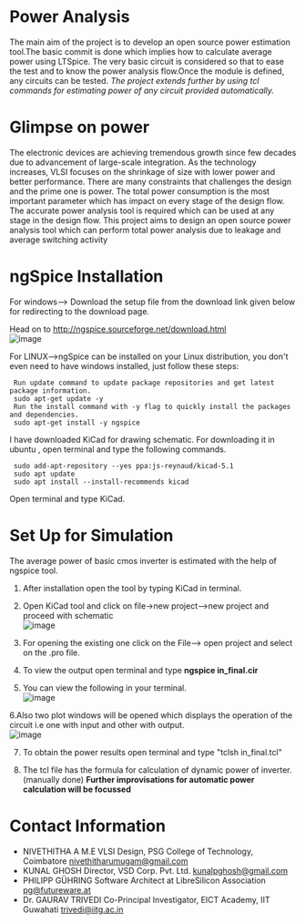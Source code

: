 Power Analysis 
===============

The main aim of the project is to develop an open source power estimation tool.The basic commit is done which implies how to calculate average power using LTSpice. The very basic circuit is considered so that to ease the test and to know the power analysis flow.Once the module is defined, any circuits can be tested.
*The project extends further by using tcl commands for estimating power of any circuit provided automatically.*

Glimpse on power
================

The electronic devices are achieving tremendous growth since few decades due to advancement of large-scale integration. As the technology increases, VLSI focuses on the shrinkage of size with lower power and better performance. There are many constraints that challenges the design and the prime one is power. The total power consumption is the most important parameter which has impact on every stage of the design flow. The accurate power analysis tool is required which can be used at any stage in the design flow. This project aims to design an open source power analysis tool which can perform total power analysis due to leakage and average switching activity

ngSpice Installation 
====================

For windows--> Download the setup file from the download link given below for redirecting to the download page.

Head on to http://ngspice.sourceforge.net/download.html</br>
![image](https://user-images.githubusercontent.com/46344842/85013554-65ccb200-b182-11ea-8521-a514c6b27407.png)

For LINUX-->ngSpice can be installed on your  Linux distribution, you don't even need to have windows installed, just follow these steps:</br>

     Run update command to update package repositories and get latest package information.
     sudo apt-get update -y
     Run the install command with -y flag to quickly install the packages and dependencies.
     sudo apt-get install -y ngspice

I have downloaded KiCad for drawing schematic. For downloading it in ubuntu , open terminal and type the following commands.

     sudo add-apt-repository --yes ppa:js-reynaud/kicad-5.1
     sudo apt update
     sudo apt install --install-recommends kicad

Open terminal and type KiCad.

Set Up for Simulation
===================================
The average power of basic cmos inverter is estimated with the help of ngspice tool.
1. After installation open the tool by typing KiCad in terminal.

2. Open KiCad tool and click on file->new project-->new project and proceed with schematic</br>
![image](https://user-images.githubusercontent.com/46344842/85014165-644fb980-b183-11ea-86db-39e5cffc7cf2.png)

3. For opening the existing one click on the File--> open project and select on the .pro file.</br>

4. To view the output  open terminal and type  **ngspice in_final.cir**</br>

5. You can view the following in your terminal.</br>
![image](https://user-images.githubusercontent.com/46344842/85014571-22734300-b184-11ea-9754-0b36368f3c1c.png)

6.Also two plot windows will be opened which displays the operation of the circuit i.e one with input and other with output.</br>
![image](https://user-images.githubusercontent.com/46344842/85014678-55b5d200-b184-11ea-84ea-ea4c5111a81d.png)

7. To obtain the power results open terminal and type "tclsh in_final.tcl"

8. The tcl file has the formula for calculation of dynamic power of inverter.(manually done)
**Further improvisations for automatic power calculation will be focussed**

Contact Information
===================================
- NIVETHITHA A 
 M.E VLSI Design, PSG College of Technology, Coimbatore
  nivethitharumugam@gmail.com
- KUNAL GHOSH 
 Director, VSD Corp. Pvt. Ltd. 
  kunalpghosh@gmail.com
- PHILIPP GÜHRING 
Software Architect at LibreSilicon Association
  pg@futureware.at
 - Dr. GAURAV TRIVEDI 
 Co-Principal Investigator, EICT Academy, IIT Guwahati
  trivedi@iitg.ac.in
